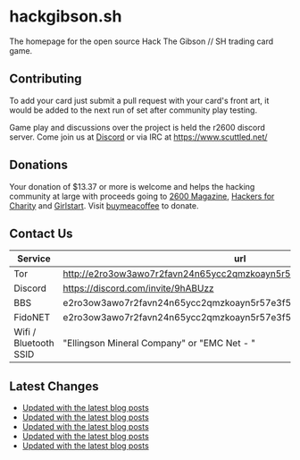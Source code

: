 # hackgibson.sh
The homepage for the open source Hack The Gibson // SH trading card game.


## Contributing

To add your card just submit a pull request with your card's front art, it would be added to the next run of set after community play testing.

Game play and discussions over the project is held the r2600 discord server. Come join us at [Discord](https://discord.com/invite/9hABUzz) or via IRC at https://www.scuttled.net/


## Donations

Your donation of $13.37 or more is welcome and helps the hacking community at large with proceeds going to [2600 Magazine](https://2600.com/), [Hackers for Charity](https://hackersforcharity.org) and [Girlstart](https://girlstart.org).  Visit [buymeacoffee](https://www.buymeacoffee.com/hackgibson.sh) to donate.


## Contact Us

Service | url
-|-
Tor | http://e2ro3ow3awo7r2favn24n65ycc2qmzkoayn5r57e3f56nvjwdcgg32ad.onion
Discord | https://discord.com/invite/9hABUzz
BBS | e2ro3ow3awo7r2favn24n65ycc2qmzkoayn5r57e3f56nvjwdcgg32ad.onion:23
FidoNET | e2ro3ow3awo7r2favn24n65ycc2qmzkoayn5r57e3f56nvjwdcgg32ad.onion:24554
Wifi / Bluetooth SSID | "Ellingson Mineral Company" or "EMC Net - <fidonet address>"

## Latest Changes
<!-- BLOG-POST-LIST:START -->
- [Updated with the latest blog posts](https://github.com/DFW2600/hackgibson.sh/commit/173e83432b2a5cf893b32156d9ea1fda66c4aa95)
- [Updated with the latest blog posts](https://github.com/DFW2600/hackgibson.sh/commit/302c1f88061c575c39532bee8b4ca455fe59e645)
- [Updated with the latest blog posts](https://github.com/DFW2600/hackgibson.sh/commit/a30b3076220c4785b3b41590c92b6aaa59063777)
- [Updated with the latest blog posts](https://github.com/DFW2600/hackgibson.sh/commit/183701ae7c738e0ba1ab62550ef4bd550c880b07)
- [Updated with the latest blog posts](https://github.com/DFW2600/hackgibson.sh/commit/f3dcb57eb3583488f2f7cd7a3ff0202e4acc0ac0)
<!-- BLOG-POST-LIST:END -->
